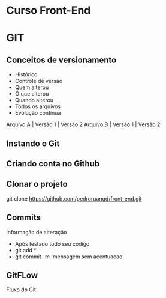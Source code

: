 # Curso Front-End

# GIT
## Conceitos de versionamento
- Histórico
- Controle de versão
- Quem alterou
- O que alterou
- Quando alterou
- Todos os arquivos
- Evolução contínua

Arquivo A | Versão 1 | Versão 2
Arquivo B | Versão 1 | Versão 2

## Instando o Git

## Criando conta no Github
## Clonar o projeto
git clone https://github.com/pedroruangd/front-end.git
## Commits
Informação de alteração
- Após testado todo seu código
- git add *
- git commit -m 'mensagem sem acentuacao'

## GitFLow
Fluxo do Git